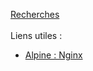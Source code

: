 [Recherches](https://github.com/rchallie/ft_services/blob/master/research.md)<br><br>
Liens utiles :
- [Alpine : Nginx](https://wiki.alpinelinux.org/wiki/Nginx)
